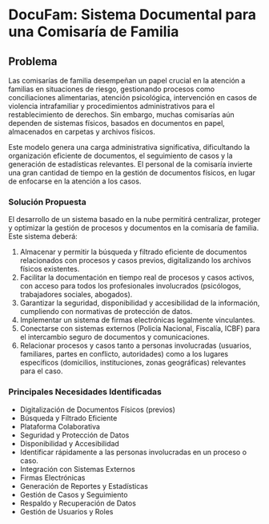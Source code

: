 # **DocuFam:** Sistema Documental para una Comisaría de Familia

## Problema

Las comisarías de familia desempeñan un papel crucial en la atención a familias en situaciones de riesgo, gestionando procesos como conciliaciones alimentarias, atención psicológica, intervención en casos de violencia intrafamiliar y procedimientos administrativos para el restablecimiento de derechos. Sin embargo, muchas comisarías aún dependen de sistemas físicos, basados en documentos en papel, almacenados en carpetas y archivos físicos.

Este modelo genera una carga administrativa significativa, dificultando la organización eficiente de documentos, el seguimiento de casos y la generación de estadísticas relevantes. El personal de la comisaría invierte una gran cantidad de tiempo en la gestión de documentos físicos, en lugar de enfocarse en la atención a los casos.

### Solución Propuesta

El desarrollo de un sistema basado en la nube permitirá centralizar, proteger y optimizar la gestión de procesos y documentos en la comisaría de familia. Este sistema deberá:

1. Almacenar y permitir la búsqueda y filtrado eficiente de documentos relacionados con procesos y casos previos, digitalizando los archivos físicos existentes.
2. Facilitar la documentación en tiempo real de procesos y casos activos, con acceso para todos los profesionales involucrados (psicólogos, trabajadores sociales, abogados).
3. Garantizar la seguridad, disponibilidad y accesibilidad de la información, cumpliendo con normativas de protección de datos.
4. Implementar un sistema de firmas electrónicas legalmente vinculantes.
5. Conectarse con sistemas externos (Policía Nacional, Fiscalía, ICBF) para el intercambio seguro de documentos y comunicaciones.
6. Relacionar procesos y casos tanto a personas involucradas (usuarios, familiares, partes en conflicto, autoridades) como a los lugares específicos (domicilios, instituciones, zonas geográficas) relevantes para el caso.

### Principales Necesidades Identificadas

- Digitalización de Documentos Físicos (previos)
- Búsqueda y Filtrado Eficiente
- Plataforma Colaborativa
- Seguridad y Protección de Datos
- Disponibilidad y Accesibilidad
- Identificar rápidamente a las personas involucradas en un proceso o caso.
- Integración con Sistemas Externos
- Firmas Electrónicas
- Generación de Reportes y Estadísticas
- Gestión de Casos y Seguimiento
- Respaldo y Recuperación de Datos
- Gestión de Usuarios y Roles
